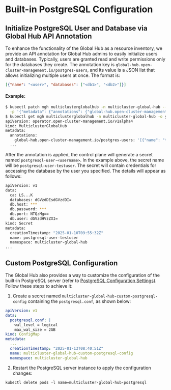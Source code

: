 # Built-in PostgreSQL Configuration

## Initialize PostgreSQL User and Database via Global Hub API Annotation

To enhance the functionality of the Global Hub as a resource inventory, we provide an API annotation for Global Hub admins to easily initialize users and databases. Typically, users are granted read and write permissions only for the databases they create. The annotation key is `global-hub.open-cluster-management.io/postgres-users`, and its value is a JSON list that allows initializing multiple users at once. The format is:

```json
[{"name": "<user>", "databases": ["<db1>", "<db2>"]}]
```

#### Example:

```bash
$ kubectl patch mgh multiclusterglobalhub -n multicluster-global-hub --type='merge' \
  -p '{"metadata": {"annotations": {"global-hub.open-cluster-management.io/postgres-users": "[{\"name\": \"testuser\", \"databases\": [\"test1\"]}]"}}}'
$ kubectl get mgh multiclusterglobalhub -n multicluster-global-hub -o yaml
apiVersion: operator.open-cluster-management.io/v1alpha4
kind: MulticlusterGlobalHub
metadata:
  annotations:
    global-hub.open-cluster-management.io/postgres-users: '[{"name": "testuser", "databases": ["test1", "test2"]}]'
  ...
```

After the annotation is applied, the control plane will generate a secret named `postgresql-user-<username>`. In the example above, the secret name will be `postgresql-user-testuser`. The secret will contain credentials for accessing the database by the user you specified. The details will appear as follows:

```bash
apiVersion: v1
data:
  ca: LS...K
  databases: dGVzdDEsdGVzdDI=
  db.host: ***
  db.password: ***
  db.port: NTQzMg==
  db.user: dGVzdHVzZXI=
kind: Secret
metadata:
  creationTimestamp: "2025-01-10T09:55:32Z"
  name: postgresql-user-testuser
  namespace: multicluster-global-hub
...
```

## Custom PostgreSQL Configuration

The Global Hub also provides a way to customize the configuration of the built-in PostgreSQL server (refer to [PostgreSQL Configuration Settings](https://www.postgresql.org/docs/16/config-setting.html#CONFIG-SETTING-CONFIGURATION-FILE)). Follow these steps to achieve it:

1. Create a secret named `multicluster-global-hub-custom-postgresql-config` containing the `postgresql.conf`, as shown below:

```yaml
apiVersion: v1
data:
  postgresql.conf: |
    wal_level = logical
    max_wal_size = 2GB
kind: ConfigMap
metadata:
  ...
  creationTimestamp: "2025-01-13T08:40:51Z"
  name: multicluster-global-hub-custom-postgresql-config
  namespace: multicluster-global-hub
```

2. Restart the PostgreSQL server instance to apply the configuration changes:

```
kubectl delete pods -l name=multicluster-global-hub-postgresql
```